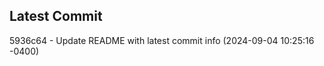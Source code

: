 
## Latest Commit
5936c64 - Update README with latest commit info (2024-09-04 10:25:16 -0400) <Yunxi-Zhou>
